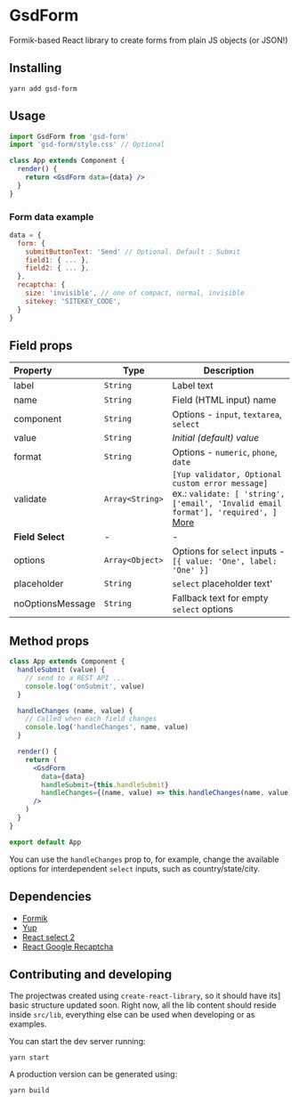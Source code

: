 # GsdForm

Formik-based React library to create forms from plain JS objects (or JSON!)

## Installing

```
yarn add gsd-form
```

## Usage

```jsx
import GsdForm from 'gsd-form'
import 'gsd-form/style.css' // Optional

class App extends Component {
  render() {
    return <GsdForm data={data} />
  }
}
```

### Form data example

```js
data = {
  form: {
    submitButtonText: 'Send' // Optional. Default : Submit
    field1: { ... },
    field2: { ... },
  },
  recaptcha: {
    size: 'invisible', // one of compact, normal, invisible
    sitekey: 'SITEKEY_CODE',
  }
}

```

## Field props
| Property | Type | Description |
|:---- | ---- | ------ |
| label | `String` | Label text |
| name | `String` | Field (HTML input) name |
| component | `String` | Options - `input`, `textarea`, `select` |
| value | `String` | *Initial (default) value* |
| format | `String` | Options - `numeric`, `phone`, `date` |
| validate | `Array<String>` | `[Yup validator, Optional custom error message]`<br>ex.: `validate: [ 'string', ['email', 'Invalid email format'], 'required', ]`<br>[More](https://github.com/jquense/yup) |
| __Field Select__ | - | - |
| options | `Array<Object>` | Options for `select` inputs - `[{ value: 'One', label: 'One' }]` |
| placeholder | `String` | `select` placeholder text' |
| noOptionsMessage | `String` | Fallback text for empty `select` options |

## Method props

```jsx
class App extends Component {
  handleSubmit (value) {
    // send to a REST API ...
    console.log('onSubmit', value)
  }

  handleChanges (name, value) {
    // Called when each field changes
    console.log('handleChanges', name, value)
  }

  render() {
    return (
      <GsdForm
        data={data}
        handleSubmit={this.handleSubmit}
        handleChanges={(name, value) => this.handleChanges(name, value)}
      />
    )
  }
}

export default App
```

You can use the `handleChanges` prop to, for example, change the available
options for interdependent `select` inputs, such as country/state/city.

## Dependencies

- [Formik](https://github.com/jaredpalmer/formik)
- [Yup](https://github.com/jquense/yup)
- [React select 2](https://github.com/JedWatson/react-select)
- [React Google Recaptcha](https://github.com/dozoisch/react-google-recaptcha)

## Contributing and developing

The projectwas created using `create-react-library`, so it should have its]
basic structure updated soon. Right now, all the lib content should reside
inside `src/lib`, everything else can be used when developing or as examples.

You can start the dev server running:

```
yarn start
```

A production version can be generated using:

```
yarn build
```
